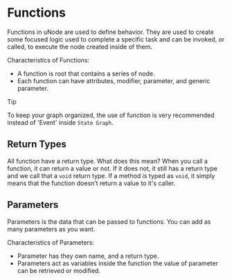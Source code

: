 # Functions

Functions in uNode are used to define behavior. They are used to create some focused logic used to complete a specific task and can be invoked, or called, to execute the node created inside of them. 

Characteristics of Functions:
- A function is root that contains a series of node.
- Each function can have attributes, modifier, parameter, and generic parameter.

> [!TIP]
> To keep your graph organized, the use of function is very recommended instead of 'Event' inside `State Graph`.

## Return Types

All function have a return type. What does this mean? When you call a function, it can return a value or not. If it does not, it still has a return type and we call that a `void` return type. If a method is typed as `void`, it simply means that the function doesn’t return a value to it's caller.

## Parameters

Parameters is the data that can be passed to functions. You can add as many parameters as you want.

Characteristics of Parameters:
- Parameter has they own name, and a return type.
- Parameters act as variables inside the function the value of parameter can be retrieved or modified.